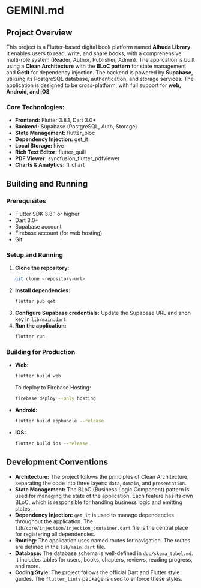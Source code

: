 
# GEMINI.md

## Project Overview

This project is a Flutter-based digital book platform named **Alhuda Library**. It enables users to read, write, and share books, with a comprehensive multi-role system (Reader, Author, Publisher, Admin). The application is built using a **Clean Architecture** with the **BLoC pattern** for state management and **GetIt** for dependency injection. The backend is powered by **Supabase**, utilizing its PostgreSQL database, authentication, and storage services. The application is designed to be cross-platform, with full support for **web, Android, and iOS**.

### Core Technologies:

*   **Frontend:** Flutter 3.8.1, Dart 3.0+
*   **Backend:** Supabase (PostgreSQL, Auth, Storage)
*   **State Management:** flutter_bloc
*   **Dependency Injection:** get_it
*   **Local Storage:** hive
*   **Rich Text Editor:** flutter_quill
*   **PDF Viewer:** syncfusion_flutter_pdfviewer
*   **Charts & Analytics:** fl_chart

## Building and Running

### Prerequisites

*   Flutter SDK 3.8.1 or higher
*   Dart 3.0+
*   Supabase account
*   Firebase account (for web hosting)
*   Git

### Setup and Running

1.  **Clone the repository:**
    ```bash
    git clone <repository-url>
    ```
2.  **Install dependencies:**
    ```bash
    flutter pub get
    ```
3.  **Configure Supabase credentials:**
    Update the Supabase URL and anon key in `lib/main.dart`.
4.  **Run the application:**
    ```bash
    flutter run
    ```

### Building for Production

*   **Web:**
    ```bash
    flutter build web
    ```
    To deploy to Firebase Hosting:
    ```bash
    firebase deploy --only hosting
    ```
*   **Android:**
    ```bash
    flutter build appbundle --release
    ```
*   **iOS:**
    ```bash
    flutter build ios --release
    ```

## Development Conventions

*   **Architecture:** The project follows the principles of Clean Architecture, separating the code into three layers: `data`, `domain`, and `presentation`.
*   **State Management:** The BLoC (Business Logic Component) pattern is used for managing the state of the application. Each feature has its own BLoC, which is responsible for handling business logic and emitting states.
*   **Dependency Injection:** `get_it` is used to manage dependencies throughout the application. The `lib/core/injection/injection_container.dart` file is the central place for registering all dependencies.
*   **Routing:** The application uses named routes for navigation. The routes are defined in the `lib/main.dart` file.
*   **Database:** The database schema is well-defined in `doc/skema_tabel.md`. It includes tables for users, books, chapters, reviews, reading progress, and more.
*   **Coding Style:** The project follows the official Dart and Flutter style guides. The `flutter_lints` package is used to enforce these styles.
